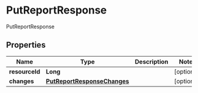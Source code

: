 

# PutReportResponse

PutReportResponse
## Properties

Name | Type | Description | Notes
------------ | ------------- | ------------- | -------------
**resourceId** | **Long** |  |  [optional]
**changes** | [**PutReportResponseChanges**](PutReportResponseChanges.md) |  |  [optional]



